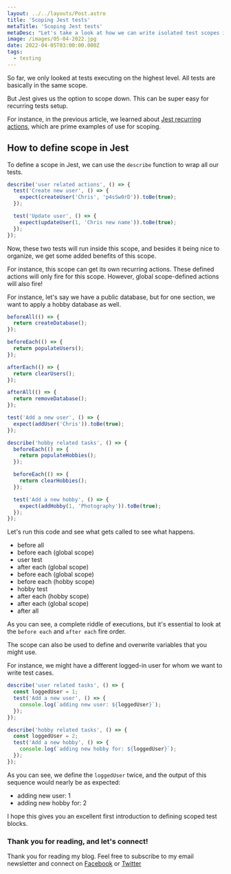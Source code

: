 ```yaml
---
layout: ../../layouts/Post.astro
title: 'Scoping Jest tests'
metaTitle: 'Scoping Jest tests'
metaDesc: "Let's take a look at how we can write isolated test scopes in Jest"
image: /images/05-04-2022.jpg
date: 2022-04-05T03:00:00.000Z
tags:
  - testing
---
```


So far, we only looked at tests executing on the highest level. All tests are basically in the same scope.

But Jest gives us the option to scope down. This can be super easy for recurring tests setup.

For instance, in the previous article, we learned about [Jest recurring actions](https://daily-dev-tips.com/posts/jest-and-recurring-actions/), which are prime examples of use for scoping.

## How to define scope in Jest

To define a scope in Jest, we can use the `describe` function to wrap all our tests.

```js
describe('user related actions', () => {
  test('Create new user', () => {
    expect(createUser('Chris', 'p4sSw0rD')).toBe(true);
  });

  test('Update user', () => {
    expect(updateUser(1, 'Chris new name')).toBe(true);
  });
});
```

Now, these two tests will run inside this scope, and besides it being nice to organize, we get some added benefits of this scope.

For instance, this scope can get its own recurring actions. These defined actions will only fire for this scope.
However, global scope-defined actions will also fire!

For instance, let's say we have a public database, but for one section, we want to apply a hobby database as well.

```js
beforeAll(() => {
  return createDatabase();
});

beforeEach(() => {
  return populateUsers();
});

afterEach(() => {
  return clearUsers();
});

afterAll(() => {
  return removeDatabase();
});

test('Add a new user', () => {
  expect(addUser('Chris')).toBe(true);
});

describe('hobby related tasks', () => {
  beforeEach(() => {
    return populateHobbies();
  });

  beforeEach(() => {
    return clearHobbies();
  });

  test('Add a new hobby', () => {
    expect(addHobby(1, 'Photography')).toBe(true);
  });
});
```

Let's run this code and see what gets called to see what happens.

- before all
- before each (global scope)
- user test
- after each (global scope)
- before each (global scope)
- before each (hobby scope)
- hobby test
- after each (hobby scope)
- after each (global scope)
- after all

As you can see, a complete riddle of executions, but it's essential to look at the `before each` and `after each` fire order.

The scope can also be used to define and overwrite variables that you might use.

For instance, we might have a different logged-in user for whom we want to write test cases.

```js
describe('user related tasks', () => {
  const loggedUser = 1;
  test('Add a new user', () => {
    console.log(`adding new user: ${loggedUser}`);
  });
});

describe('hobby related tasks', () => {
  const loggedUser = 2;
  test('Add a new hobby', () => {
    console.log(`adding new hobby for: ${loggedUser}`);
  });
});
```

As you can see, we define the `loggedUser` twice, and the output of this sequence would nearly be as expected:

- adding new user: 1
- adding new hobby for: 2

I hope this gives you an excellent first introduction to defining scoped test blocks.

### Thank you for reading, and let's connect!

Thank you for reading my blog. Feel free to subscribe to my email newsletter and connect on [Facebook](https://www.facebook.com/DailyDevTipsBlog) or [Twitter](https://twitter.com/DailyDevTips1)
